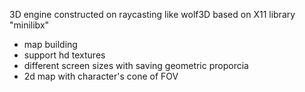 3D engine constructed on raycasting like wolf3D based on X11 library "minilibx"

- map building
- support hd textures
- different screen sizes with saving geometric proporcia
- 2d map with character's cone of FOV
